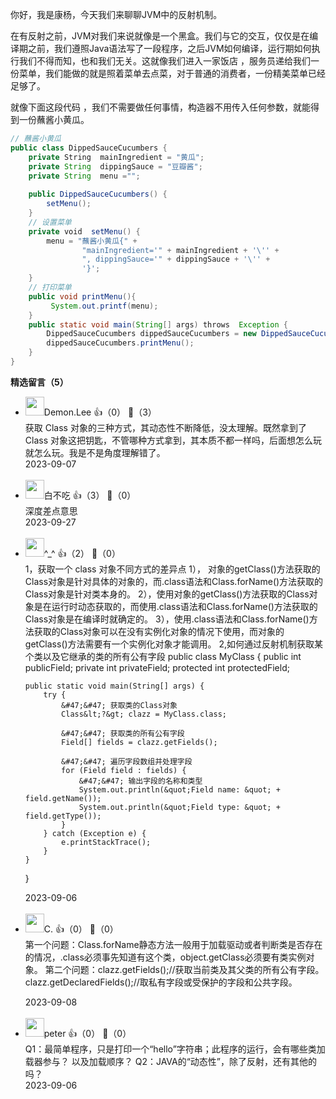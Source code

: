 你好，我是康杨，今天我们来聊聊JVM中的反射机制。

在有反射之前，JVM对我们来说就像是一个黑盒。我们与它的交互，仅仅是在编译期之前，我们遵照Java语法写了一段程序，之后JVM如何编译，运行期如何执行我们不得而知，也和我们无关。这就像我们进入一家饭店 ，服务员递给我们一份菜单，我们能做的就是照着菜单去点菜，对于普通的消费者，一份精美菜单已经足够了。

就像下面这段代码 ，我们不需要做任何事情，构造器不用传入任何参数，就能得到一份蘸酱小黄瓜。

```java
// 蘸酱小黄瓜
public class DippedSauceCucumbers {
    private String  mainIngredient = "黄瓜";
    private String  dippingSauce = "豆瓣酱";
    private String  menu ="";
 
    public DippedSauceCucumbers() {
        setMenu();
    }
    // 设置菜单
    private void  setMenu() {
        menu = "蘸酱小黄瓜{" +
                "mainIngredient='" + mainIngredient + '\'' +
                ", dippingSauce='" + dippingSauce + '\'' +
                '}';
    }
    // 打印菜单
    public void printMenu(){
         System.out.printf(menu);
    }
    public static void main(String[] args) throws  Exception {
        DippedSauceCucumbers dippedSauceCucumbers = new DippedSauceCucumbers();
        dippedSauceCucumbers.printMenu();
    }
}
```
<div><strong>精选留言（5）</strong></div><ul>
<li><img src="https://static001.geekbang.org/account/avatar/00/10/10/bb/f1061601.jpg" width="30px"><span>Demon.Lee</span> 👍（0） 💬（3）<div>获取 Class 对象的三种方式，其动态性不断降低，没太理解。既然拿到了 Class 对象这把钥匙，不管哪种方式拿到，其本质不都一样吗，后面想怎么玩就怎么玩。我是不是角度理解错了。</div>2023-09-07</li><br/><li><img src="https://static001.geekbang.org/account/avatar/00/0f/c5/6a/7f858f1f.jpg" width="30px"><span>白不吃</span> 👍（3） 💬（0）<div>深度差点意思</div>2023-09-27</li><br/><li><img src="https://static001.geekbang.org/account/avatar/00/19/aa/5c/d2c1c7ce.jpg" width="30px"><span>^_^</span> 👍（2） 💬（0）<div>1，获取一个 class 对象不同方式的差异点
    1）， 对象的getClass()方法获取的Class对象是针对具体的对象的，而.class语法和Class.forName()方法获取的Class对象是针对类本身的。
    2），使用对象的getClass()方法获取的Class对象是在运行时动态获取的，而使用.class语法和Class.forName()方法获取的Class对象是在编译时就确定的。
    3），使用.class语法和Class.forName()方法获取的Class对象可以在没有实例化对象的情况下使用，而对象的getClass()方法需要有一个实例化对象才能调用。
2,如何通过反射机制获取某个类以及它继承的类的所有公有字段
public class MyClass {
    public int publicField;
    private int privateField;
    protected int protectedField;

    public static void main(String[] args) {
        try {
            &#47;&#47; 获取类的Class对象
            Class&lt;?&gt; clazz = MyClass.class;

            &#47;&#47; 获取类的所有公有字段
            Field[] fields = clazz.getFields();

            &#47;&#47; 遍历字段数组并处理字段
            for (Field field : fields) {
                &#47;&#47; 输出字段的名称和类型
                System.out.println(&quot;Field name: &quot; + field.getName());
                System.out.println(&quot;Field type: &quot; + field.getType());
            }
        } catch (Exception e) {
            e.printStackTrace();
        }
    }
}</div>2023-09-06</li><br/><li><img src="https://static001.geekbang.org/account/avatar/00/16/0b/5a/453ad411.jpg" width="30px"><span>C.</span> 👍（0） 💬（0）<div>第一个问题：Class.forName静态方法一般用于加载驱动或者判断类是否存在的情况，.class必须事先知道有这个类，object.getClass必须要有类实例对象。
第二个问题：clazz.getFields();&#47;&#47;获取当前类及其父类的所有公有字段。clazz.getDeclaredFields();&#47;&#47;取私有字段或受保护的字段和公共字段。
</div>2023-09-08</li><br/><li><img src="https://static001.geekbang.org/account/avatar/00/10/25/87/f3a69d1b.jpg" width="30px"><span>peter</span> 👍（0） 💬（0）<div>Q1：最简单程序，只是打印一个“hello”字符串；此程序的运行，会有哪些类加载器参与？ 以及加载顺序？
Q2：JAVA的“动态性”，除了反射，还有其他的吗？</div>2023-09-06</li><br/>
</ul>